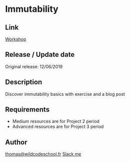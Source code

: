 # Immutability

## Link
[Workshop](https://wildcodeschool.github.io/workshop-immutability/)

## Release / Update date

Original release: 12/06/2019

## Description
Discover immutability basics with exercise and a blog post

## Requirements

- Medium resources are for Project 2 period
- Advanced resources are for Project 3 period


## Author
thomas@wildcodeschool.fr
[Slack me](https://app.slack.com/client/T6SG2QGG2/GL9GGF117/user_profile/U96SV3Q1W)
